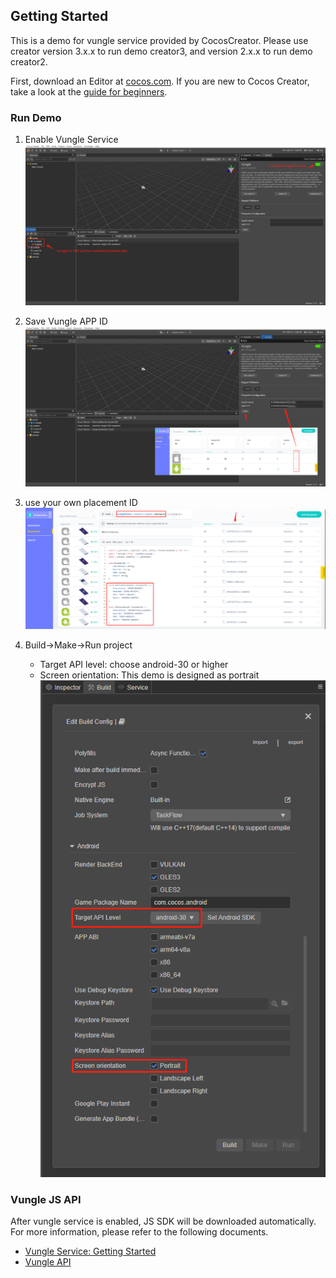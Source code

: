 ## Getting Started

This is a demo for vungle service provided by CocosCreator.
Please use creator version 3.x.x to run demo creator3, and version 2.x.x to run demo creator2.

First, download an Editor at [cocos.com](https://www.cocos.com/creator). If you are new to Cocos Creator, take a look at the [guide for beginners](https://docs.cocos.com/creator/manual/en/getting-started/).


### Run Demo

1. Enable Vungle Service
![](images/1-enableVungle.png)

2. Save Vungle APP ID
![](images/2-saveParameter.png)

3. use your own placement ID
![](images/3-placementid.png)

4. Build->Make->Run project
   - Target API level: choose android-30 or higher
   - Screen orientation: This demo is designed as portrait
![](images/4-build.png)

### Vungle JS API

After vungle service is enabled, JS SDK will be downloaded automatically. For more information, please refer to the following documents.
   - [Vungle Service: Getting Started](https://test-service.cocos.com/document/zh/vunglead.html)
   - [Vungle API](https://test-service.cocos.com/document/api/modules/vungle.html)
